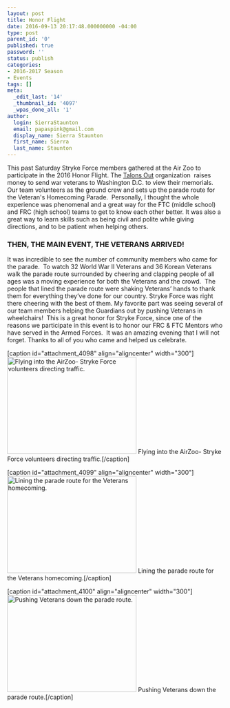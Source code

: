 ```yaml
---
layout: post
title: Honor Flight
date: 2016-09-13 20:17:48.000000000 -04:00
type: post
parent_id: '0'
published: true
password: ''
status: publish
categories:
- 2016-2017 Season
- Events
tags: []
meta:
  _edit_last: '14'
  _thumbnail_id: '4097'
  _wpas_done_all: '1'
author:
  login: SierraStaunton
  email: papaspink@gmail.com
  display_name: Sierra Staunton
  first_name: Sierra
  last_name: Staunton
---
```

<p><span style="font-weight: 400;">This past Saturday Stryke Force members gathered at the Air Zoo to participate in the 2016 Honor Flight. The <a href="http://talonsouthonorflight.org/">Talons Out</a> organization  raises money to send war veterans to Washington D.C. to view their memorials. Our team </span>volunteers as the ground crew and sets up the parade route for the Veteran's Homecoming Parade.  Personally, I thought the whole experience was phenomenal and a great way for the FTC (middle school) and FRC (high school) teams to get to know each other better. It was also a great way to learn skills such as being civil and polite while giving directions, and to be patient when helping others.</p>
<h3><b>THEN, THE MAIN EVENT, THE VETERANS ARRIVED!</b></h3>
<p>It was incredible to see the number of community members who came for the parade.  To watch 32 World War II Veterans and 36 Korean Veterans walk the parade route surrounded by cheering and clapping people of all ages was a moving experience for both the Veterans and the crowd.  The people that lined the parade route were shaking Veterans’ hands to thank them for everything they’ve done for our country. Stryke Force was right there cheering with the best of them. My favorite part was seeing several of our team members helping the Guardians out by pushing Veterans in wheelchairs!  This is a great honor for Stryke Force, since one of the reasons we participate in this event is to honor our FRC &amp; FTC Mentors who have served in the Armed Forces.  It was an amazing evening that I will not forget. Thanks to all of you who came and helped us celebrate.</p>
<p>[caption id="attachment_4098" align="aligncenter" width="300"]<a href="http://strykeforce.org/wp-content/uploads/2016/09/IMG_0198.jpg"><img class="size-medium wp-image-4098" src="{{ site.baseurl }}/assets/images/IMG_0198-300x225.jpg" alt="Flying into the AirZoo- Stryke Force volunteers directing traffic." width="300" height="225" /></a> Flying into the AirZoo- Stryke Force volunteers directing traffic.[/caption]</p>
<p>[caption id="attachment_4099" align="aligncenter" width="300"]<a href="http://strykeforce.org/wp-content/uploads/2016/09/P1080688.jpg"><img class="size-medium wp-image-4099" src="{{ site.baseurl }}/assets/images/P1080688-300x225.jpg" alt="Lining the parade route for the Veterans homecoming." width="300" height="225" /></a> Lining the parade route for the Veterans homecoming.[/caption]</p>
<p>[caption id="attachment_4100" align="aligncenter" width="300"]<a href="http://strykeforce.org/wp-content/uploads/2016/09/P1080718.jpg"><img class="size-medium wp-image-4100" src="{{ site.baseurl }}/assets/images/P1080718-300x225.jpg" alt="Pushing Veterans down the parade route." width="300" height="225" /></a> Pushing Veterans down the parade route.[/caption]</p>
<p>&nbsp;</p>
